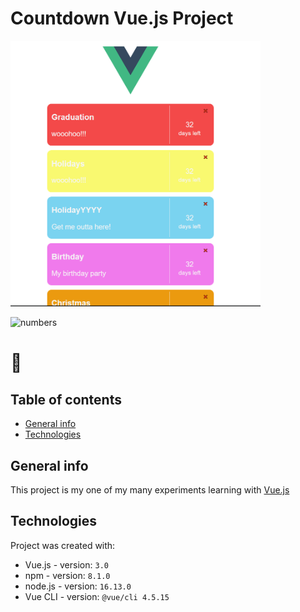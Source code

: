 # Countdown Vue.js Project

<img src="./images/countdown-project.png" width="400">

![numbers](https://media.giphy.com/media/l378khQxt68syiWJy/giphy-downsized.gif)

# :space_invader:

## Table of contents

- [General info](#general-info)
- [Technologies](#technologies)

## General info

This project is my one of my many experiments learning with [Vue.js](https://v3.vuejs.org/ "Vue 3")

## Technologies

Project was created with:

- Vue.js - version: `3.0`
- npm - version: `8.1.0`
- node.js - version: `16.13.0`
- Vue CLI - version: `@vue/cli 4.5.15`
